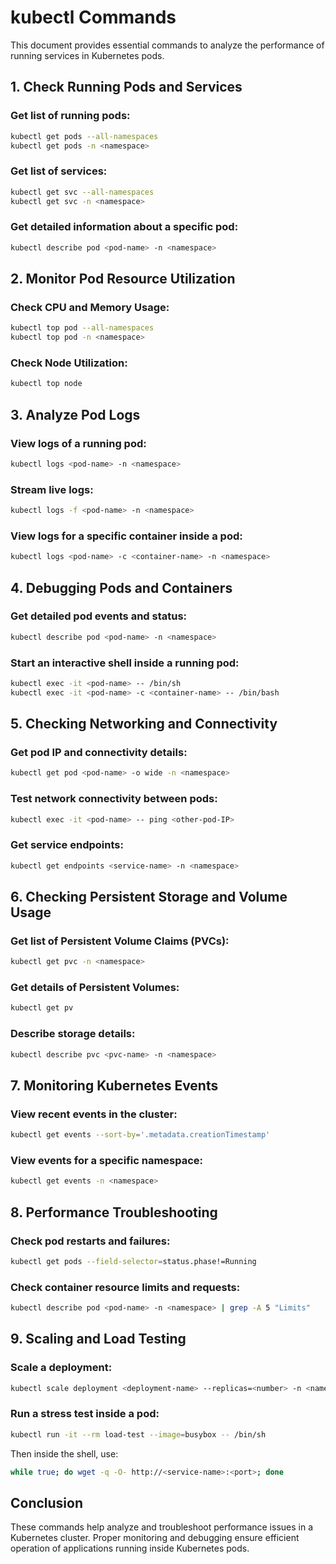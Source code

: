 # kubectl Commands

This document provides essential commands to analyze the performance of running services in Kubernetes pods.

## 1. Check Running Pods and Services
### Get list of running pods:
```sh
kubectl get pods --all-namespaces
kubectl get pods -n <namespace>
```

### Get list of services:
```sh
kubectl get svc --all-namespaces
kubectl get svc -n <namespace>
```

### Get detailed information about a specific pod:
```sh
kubectl describe pod <pod-name> -n <namespace>
```

## 2. Monitor Pod Resource Utilization
### Check CPU and Memory Usage:
```sh
kubectl top pod --all-namespaces
kubectl top pod -n <namespace>
```

### Check Node Utilization:
```sh
kubectl top node
```

## 3. Analyze Pod Logs
### View logs of a running pod:
```sh
kubectl logs <pod-name> -n <namespace>
```

### Stream live logs:
```sh
kubectl logs -f <pod-name> -n <namespace>
```

### View logs for a specific container inside a pod:
```sh
kubectl logs <pod-name> -c <container-name> -n <namespace>
```

## 4. Debugging Pods and Containers
### Get detailed pod events and status:
```sh
kubectl describe pod <pod-name> -n <namespace>
```

### Start an interactive shell inside a running pod:
```sh
kubectl exec -it <pod-name> -- /bin/sh
kubectl exec -it <pod-name> -c <container-name> -- /bin/bash
```

## 5. Checking Networking and Connectivity
### Get pod IP and connectivity details:
```sh
kubectl get pod <pod-name> -o wide -n <namespace>
```

### Test network connectivity between pods:
```sh
kubectl exec -it <pod-name> -- ping <other-pod-IP>
```

### Get service endpoints:
```sh
kubectl get endpoints <service-name> -n <namespace>
```

## 6. Checking Persistent Storage and Volume Usage
### Get list of Persistent Volume Claims (PVCs):
```sh
kubectl get pvc -n <namespace>
```

### Get details of Persistent Volumes:
```sh
kubectl get pv
```

### Describe storage details:
```sh
kubectl describe pvc <pvc-name> -n <namespace>
```

## 7. Monitoring Kubernetes Events
### View recent events in the cluster:
```sh
kubectl get events --sort-by='.metadata.creationTimestamp'
```

### View events for a specific namespace:
```sh
kubectl get events -n <namespace>
```

## 8. Performance Troubleshooting
### Check pod restarts and failures:
```sh
kubectl get pods --field-selector=status.phase!=Running
```

### Check container resource limits and requests:
```sh
kubectl describe pod <pod-name> -n <namespace> | grep -A 5 "Limits"
```

## 9. Scaling and Load Testing
### Scale a deployment:
```sh
kubectl scale deployment <deployment-name> --replicas=<number> -n <namespace>
```

### Run a stress test inside a pod:
```sh
kubectl run -it --rm load-test --image=busybox -- /bin/sh
```
Then inside the shell, use:
```sh
while true; do wget -q -O- http://<service-name>:<port>; done
```

## Conclusion
These commands help analyze and troubleshoot performance issues in a Kubernetes cluster. Proper monitoring and debugging ensure efficient operation of applications running inside Kubernetes pods.

